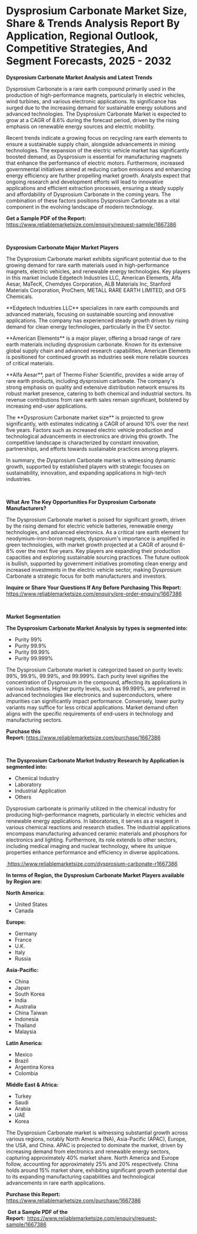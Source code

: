 <p><h1>Dysprosium Carbonate Market Size, Share & Trends Analysis Report By Application, Regional Outlook, Competitive Strategies, And Segment Forecasts, 2025 - 2032</h1></p><p><strong>Dysprosium Carbonate Market Analysis and Latest Trends</strong></p>
<p><p>Dysprosium Carbonate is a rare earth compound primarily used in the production of high-performance magnets, particularly in electric vehicles, wind turbines, and various electronic applications. Its significance has surged due to the increasing demand for sustainable energy solutions and advanced technologies. The Dysprosium Carbonate Market is expected to grow at a CAGR of 8.6% during the forecast period, driven by the rising emphasis on renewable energy sources and electric mobility.</p><p>Recent trends indicate a growing focus on recycling rare earth elements to ensure a sustainable supply chain, alongside advancements in mining technologies. The expansion of the electric vehicle market has significantly boosted demand, as Dysprosium is essential for manufacturing magnets that enhance the performance of electric motors. Furthermore, increased governmental initiatives aimed at reducing carbon emissions and enhancing energy efficiency are further propelling market growth. Analysts expect that ongoing research and development efforts will lead to innovative applications and efficient extraction processes, ensuring a steady supply and affordability of Dysprosium Carbonate in the coming years. The combination of these factors positions Dysprosium Carbonate as a vital component in the evolving landscape of modern technology.</p></p>
<p><strong>Get a Sample PDF of the Report:&nbsp;</strong> <a href="https://www.reliablemarketsize.com/enquiry/request-sample/1667386?utm_campaign=2095&utm_medium=2&utm_source=Github&utm_content=ia&utm_term=18042025&utm_id=dysprosium-carbonate">https://www.reliablemarketsize.com/enquiry/request-sample/1667386</a></p>
<p>&nbsp;</p>
<p><strong>Dysprosium Carbonate Major Market Players</strong></p>
<p><p>The Dysprosium Carbonate market exhibits significant potential due to the growing demand for rare earth materials used in high-performance magnets, electric vehicles, and renewable energy technologies. Key players in this market include Edgetech Industries LLC, American Elements, Alfa Aesar, MaTecK, Chemdyes Corporation, ALB Materials Inc, Stanford Materials Corporation, ProChem, METALL RARE EARTH LIMITED, and GFS Chemicals.</p><p>**Edgetech Industries LLC** specializes in rare earth compounds and advanced materials, focusing on sustainable sourcing and innovative applications. The company has experienced steady growth driven by rising demand for clean energy technologies, particularly in the EV sector.</p><p>**American Elements** is a major player, offering a broad range of rare earth materials including dysprosium carbonate. Known for its extensive global supply chain and advanced research capabilities, American Elements is positioned for continued growth as industries seek more reliable sources of critical materials.</p><p>**Alfa Aesar**, part of Thermo Fisher Scientific, provides a wide array of rare earth products, including dysprosium carbonate. The company's strong emphasis on quality and extensive distribution network ensures its robust market presence, catering to both chemical and industrial sectors. Its revenue contributions from rare earth sales remain significant, bolstered by increasing end-user applications.</p><p>The **Dysprosium Carbonate market size** is projected to grow significantly, with estimates indicating a CAGR of around 10% over the next five years. Factors such as increased electric vehicle production and technological advancements in electronics are driving this growth. The competitive landscape is characterized by constant innovation, partnerships, and efforts towards sustainable practices among players.</p><p>In summary, the Dysprosium Carbonate market is witnessing dynamic growth, supported by established players with strategic focuses on sustainability, innovation, and expanding applications in high-tech industries.</p></p>
<p>&nbsp;</p>
<p><strong>What Are The Key Opportunities For Dysprosium Carbonate Manufacturers?</strong></p>
<p><p>The Dysprosium Carbonate market is poised for significant growth, driven by the rising demand for electric vehicle batteries, renewable energy technologies, and advanced electronics. As a critical rare earth element for neodymium-iron-boron magnets, dysprosium's importance is amplified in green technologies, with market growth projected at a CAGR of around 6-8% over the next five years. Key players are expanding their production capacities and exploring sustainable sourcing practices. The future outlook is bullish, supported by government initiatives promoting clean energy and increased investments in the electric vehicle sector, making Dysprosium Carbonate a strategic focus for both manufacturers and investors.</p></p>
<p><strong>Inquire or Share Your Questions If Any Before Purchasing This Report:</strong> <a href="https://www.reliablemarketsize.com/enquiry/pre-order-enquiry/1667386?utm_campaign=2095&utm_medium=2&utm_source=Github&utm_content=ia&utm_term=18042025&utm_id=dysprosium-carbonate">https://www.reliablemarketsize.com/enquiry/pre-order-enquiry/1667386</a></p>
<p>&nbsp;</p>
<p><strong>Market Segmentation</strong></p>
<p><strong>The Dysprosium Carbonate Market Analysis by types is segmented into:</strong></p>
<p><ul><li>Purity 99%</li><li>Purity 99.9%</li><li>Purity 99.99%</li><li>Purity 99.999%</li></ul></p>
<p><p>The Dysprosium Carbonate market is categorized based on purity levels: 99%, 99.9%, 99.99%, and 99.999%. Each purity level signifies the concentration of Dysprosium in the compound, affecting its applications in various industries. Higher purity levels, such as 99.999%, are preferred in advanced technologies like electronics and superconductors, where impurities can significantly impact performance. Conversely, lower purity variants may suffice for less critical applications. Market demand often aligns with the specific requirements of end-users in technology and manufacturing sectors.</p></p>
<p><strong>Purchase this Report:&nbsp;</strong><a href="https://www.reliablemarketsize.com/purchase/1667386?utm_campaign=2095&utm_medium=2&utm_source=Github&utm_content=ia&utm_term=18042025&utm_id=dysprosium-carbonate">https://www.reliablemarketsize.com/purchase/1667386</a></p>
<p>&nbsp;</p>
<p><strong>The Dysprosium Carbonate Market Industry Research by Application is segmented into:</strong></p>
<p><ul><li>Chemical Industry</li><li>Laboratory</li><li>Industrial Application</li><li>Others</li></ul></p>
<p><p>Dysprosium carbonate is primarily utilized in the chemical industry for producing high-performance magnets, particularly in electric vehicles and renewable energy applications. In laboratories, it serves as a reagent in various chemical reactions and research studies. The industrial applications encompass manufacturing advanced ceramic materials and phosphors for electronics and lighting. Furthermore, its role extends to other sectors, including medical imaging and nuclear technology, where its unique properties enhance performance and efficiency in diverse applications.</p></p>
<p><a href="https://www.reliablemarketsize.com/dysprosium-carbonate-r1667386?utm_campaign=2095&utm_medium=2&utm_source=Github&utm_content=ia&utm_term=18042025&utm_id=dysprosium-carbonate">&nbsp;https://www.reliablemarketsize.com/dysprosium-carbonate-r1667386</a></p>
<p><strong>In terms of Region, the Dysprosium Carbonate Market Players available by Region are:</strong></p>
<p>
    <p> <strong> North America: </strong>
        <ul>
            <li>United States</li>
            <li>Canada</li>
        </ul>
        </p> 
    <p> <strong> Europe: </strong>
        <ul>
            <li>Germany</li>
            <li>France</li>
            <li>U.K.</li>
            <li>Italy</li>
            <li>Russia</li>
        </ul>
        </p> 
    <p> <strong> Asia-Pacific: </strong>
        <ul>
            <li>China</li>
            <li>Japan</li>
            <li>South Korea</li>
            <li>India</li>
            <li>Australia</li>
            <li>China Taiwan</li>
            <li>Indonesia</li>
            <li>Thailand</li>
            <li>Malaysia</li>
        </ul>
        </p> 
    <p> <strong> Latin America: </strong>
        <ul>
            <li>Mexico</li>
            <li>Brazil</li>
            <li>Argentina Korea</li>
            <li>Colombia</li>
        </ul>
        </p> 
    <p> <strong> Middle East & Africa: </strong>
        <ul>
            <li>Turkey</li>
            <li>Saudi</li>
            <li>Arabia</li>
            <li>UAE</li>
            <li>Korea</li>
        </ul>
    </p>
    </p>
<p><p>The Dysprosium Carbonate market is witnessing substantial growth across various regions, notably North America (NA), Asia-Pacific (APAC), Europe, the USA, and China. APAC is projected to dominate the market, driven by increasing demand from electronics and renewable energy sectors, capturing approximately 40% market share. North America and Europe follow, accounting for approximately 25% and 20% respectively. China holds around 15% market share, exhibiting significant growth potential due to its expanding manufacturing capabilities and technological advancements in rare earth applications.</p></p>
<p><strong>Purchase this Report: </strong><a href="https://www.reliablemarketsize.com/purchase/1667386?utm_campaign=2095&utm_medium=2&utm_source=Github&utm_content=ia&utm_term=18042025&utm_id=dysprosium-carbonate">https://www.reliablemarketsize.com/purchase/1667386</a></p>
<p>&nbsp;<strong>Get a Sample PDF of the Report:&nbsp;&nbsp;</strong><a href="https://www.reliablemarketsize.com/enquiry/request-sample/1667386?utm_campaign=2095&utm_medium=2&utm_source=Github&utm_content=ia&utm_term=18042025&utm_id=dysprosium-carbonate">https://www.reliablemarketsize.com/enquiry/request-sample/1667386</a></p>
<p><strong></strong></p>
<p><p></p><p></p><p></p></p>